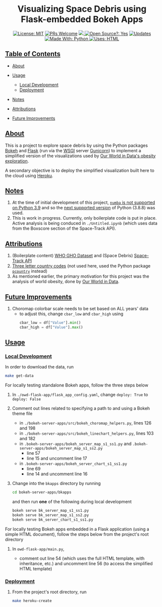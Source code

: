 <div align="center">
  <h1>Visualizing Space Debris using Flask-embedded Bokeh Apps </h1>
</div>

<div align="center">
  <a href="https://opensource.org/licenses/MIT"><img alt="License: MIT" src="https://img.shields.io/badge/License-MIT-brightgreen.svg"></a>
  <a href="https://github.com/edesz/world-space-debris/pulls"><img alt="PRs Welcome" src="https://img.shields.io/badge/PRs-welcome-brightgreen.svg?style=flat-square"></a>
  <a href="https://github.com/edesz/world-space-debris/actions">
    <img src="https://github.com/edesz/world-space-debris/workflows/CodeQL/badge.svg"/>
  </a>
  <a href="https://en.wikipedia.org/wiki/Open-source_software"><img alt="Open Source?: Yes" src="https://badgen.net/badge/Open%20Source%20%3F/Yes%21/blue?icon=github"></a>
  <a href="https://pyup.io/repos/github/edesz/world-space-debris/"><img src="https://pyup.io/repos/github/edesz/world-space-debris/shield.svg" alt="Updates" /></a>
</div>

<div align="center">
<a href="https://www.python.org/">
  <img alt="Made With: Python" src="https://forthebadge.com/images/badges/made-with-python.svg"/>
</a>
<a href="https://html.com/">
  <img alt="Uses: HTML" src="https://forthebadge.com/images/badges/uses-html.svg"/>
</a>
</div>

## [Table of Contents](#table-of-contents)
-   [About](#about)

-   [Usage](#usage)
    -   [Local Development](#local-development)
    -   [Deployment](#deployment)

-   [Notes](#notes)

-   [Attributions](#attributions)

-   [Future Improvements](#future-improvements)

## [About](#about)
This is a project to explore space debris by using the Python packages [Bokeh](https://docs.bokeh.org/en/latest/index.html) and [Flask](https://flask.palletsprojects.com/en/1.1.x/) (run via the [WSGI](https://en.wikipedia.org/wiki/Web_Server_Gateway_Interface) server [Gunicorn](https://gunicorn.org/)) to implement a simplified version of the visualizations used by [Our World in Data's obesity exploration](https://ourworldindata.org/obesity).

A secondary objective is to deploy the simplified visualization built here to the cloud using [Heroku](https://www.heroku.com/).

## [Notes](#notes)
1.  At the time of initial development of this project, [`numba` is not supported on Python 3.9](https://github.com/numba/numba/issues/5855) and so the [next supported version](https://devcenter.heroku.com/articles/python-support#supported-runtimes) of Python (3.8.8) was used.
2.  This is work in progress. Currently, only boilerplate code is put in place. Active analysis is being conduced in `./Untitled.ipynb` (which uses data from the Boxscore section of the Space-Track API).

## [Attributions](#attributions)
1.  (Boilerplate content) [WHO GHO Dataset](https://apps.who.int/gho/data/node.main.A1022?lang=en) and (Space Debris) [Space-Track API](https://www.space-track.org/auth/login)
2.  [Three letter country codes](https://laendercode.net/en/3-letter-list.html) (not used here, used the Python package [`pcountry`](https://pypi.org/project/pycountry/) instead)
3.  As mentioned earlier, the primary motivation for this project was the analysis of world obesity, done by [Our World in Data](https://ourworldindata.org/obesity).

## [Future Improvements](#future-improvements)
1.  Choromap colorbar scale needs to be set based on ALL years' data
    -   to adjust this, change `cbar_low` and `cbar_high` using
        ```python
        cbar_low = df["Value"].min()
        cbar_high = df["Value"].max()
        ```

## [Usage](#usage)
### [Local Development](#local-development)
In order to download the data, run
```bash
make get-data
```

For locally testing standalone Bokeh apps, follow the three steps below

1.  In `./owd-flask-app/flask_app_config.yaml`, change `deploy: True` to `deploy: False`

2.  Comment out lines related to specifying a path to and using a Bokeh theme file
    -   in `./bokeh-server-apps/src/bokeh_choromap_helpers.py`, lines 126 and 198
    -   in `./bokeh-server-apps/src/bokeh_linechart_helpers.py`, lines 103 and 182
    -   in `.bokeh-server-apps/bokeh_server_map_s1_ss1.py` and `.bokeh-server-apps/bokeh_server_map_s1_ss2.py`
        -   line 57
        -   line 15 and uncomment line 17
    -   in `.bokeh-server-apps/bokeh_server_chart_s1_ss1.py`
        -   line 69
        -   line 14 and uncomment line 16

3.  Change into the `bkapps` directory by running
    ```bash
    cd bokeh-server-apps/bkapps
    ```

    and then run **one** of the following during local development
    ```bash
    bokeh serve bk_server_map_s1_ss1.py
    bokeh serve bk_server_map_s1_ss2.py
    bokeh serve bk_server_chart_s1_ss1.py
    ```

For locally testing Bokeh apps embedded in a Flask application (using a simple HTML document), follow the steps below from the project's root directory

1.  In `owd-flask-app/main.py`,

    -   comment out line 54 (which uses the full HTML template, with inheritance, etc.) and uncomment line 56 (to access the simplified HTML template)

### [Deployment](#deployment)
1.  From the project's root directory, run
    ```bash
    make heroku-create
    ```
